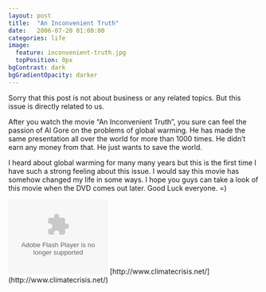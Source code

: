 ```yaml
---
layout: post
title:  "An Inconvenient Truth"
date:   2006-07-20 01:00:00
categories: life
image:
  feature: inconvenient-truth.jpg
  topPosition: 0px
bgContrast: dark
bgGradientOpacity: darker
---
```


Sorry that this post is not about business or any related topics. But this issue is directly related to us.

After you watch the movie “An Inconvenient Truth”, you sure can feel the passion of Al Gore on the problems of global warming. He has made the same presentation all over the world for more than 1000 times. He didn’t earn any money from that. He just wants to save the world.

I heard about global warming for many many years but this is the first time I have such a strong feeling about this issue. I would say this movie has somehow changed my life in some ways. I hope you guys can take a look of this movie when the DVD comes out later. Good Luck everyone. =)

<embed style="width:200px;" id="VideoPlayback" type="application/x-shockwave-flash" src="http://video.google.com/googleplayer.swf?docId=2078944470709189270">  
[http://www.climatecrisis.net/](http://www.climatecrisis.net/)

